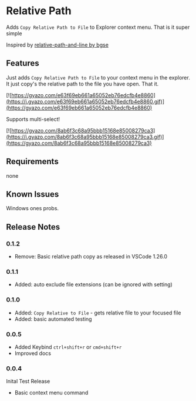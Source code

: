 # Relative Path
Adds `Copy Relative Path to File` to Explorer context menu. That is it super simple

Inspired by [relative-path-and-line by bgse](https://github.com/bgse/relative-path-and-line)
## Features
Just adds `Copy Relative Path to File` to your context menu in the explorer.
It just copy's the relative path to the file you have open.
That it.

[![https://gyazo.com/e63f69eb661a65052eb76edcfb4e8860](https://i.gyazo.com/e63f69eb661a65052eb76edcfb4e8860.gif)](https://gyazo.com/e63f69eb661a65052eb76edcfb4e8860)

Supports multi-select!

[![https://gyazo.com/8ab6f3c68a95bbb15168e85008279ca3](https://i.gyazo.com/8ab6f3c68a95bbb15168e85008279ca3.gif)](https://gyazo.com/8ab6f3c68a95bbb15168e85008279ca3)

## Requirements

none


## Known Issues

Windows ones probs.

## Release Notes

### 0.1.2
* Remove: Basic relative path copy as released in VSCode 1.26.0 

### 0.1.1
* Added: auto exclude file extensions (can be ignored with setting)

### 0.1.0
* Added: `Copy Relative to File` - gets relative file to your focused file
* Added: basic automated testing

 ### 0.0.5
 * Added Keybind `ctrl+shift+r` or `cmd+shift+r`
 * Improved docs

### 0.0.4
 Inital Test Release

 * Basic context menu command


